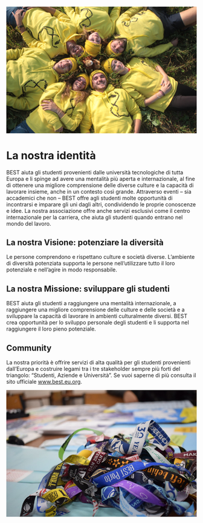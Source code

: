 ![](./bestspirit.jpg)

# La nostra identità

BEST aiuta gli studenti provenienti dalle università tecnologiche di tutta Europa e li spinge ad avere una mentalità più aperta e internazionale, al fine di ottenere una migliore comprensione delle diverse culture e la capacità di lavorare insieme, anche in un contesto così grande. Attraverso eventi – sia accademici che non – BEST offre agli studenti molte opportunità di incontrarsi e imparare gli uni dagli altri, condividendo le proprie conoscenze e idee. La nostra associazione offre anche servizi esclusivi come il centro internazionale per la carriera, che aiuta gli studenti quando entrano nel mondo del lavoro.

## La nostra Visione: potenziare la diversità

Le persone comprendono e rispettano culture e società diverse. L’ambiente di diversità potenziata supporta le persone nell’utilizzare tutto il loro potenziale e nell’agire in modo responsabile.

## La nostra Missione: sviluppare gli studenti

BEST aiuta gli studenti a raggiungere una mentalità internazionale, a raggiungere una migliore comprensione delle culture e delle società e a sviluppare la capacità di lavorare in ambienti culturalmente diversi. BEST crea opportunità per lo sviluppo personale degli studenti e li supporta nel raggiungere il loro pieno potenziale.

## Community

La nostra priorità è offrire servizi di alta qualità per gli studenti provenienti dall’Europa e costruire legami tra i tre stakeholder sempre più forti del triangolo: “Studenti, Aziende e Università”. Se vuoi saperne di più consulta il sito ufficiale www.best.eu.org.

![](./bracelets.jpg)
